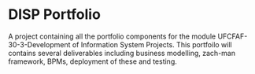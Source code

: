# DISP Portfolio

A project containing all the portfolio components for the module UFCFAF-30-3-Development of Information System Projects. This portfoilo will contains several deliverables including business modelling, zach-man framework, BPMs, deployment of these and testing. 